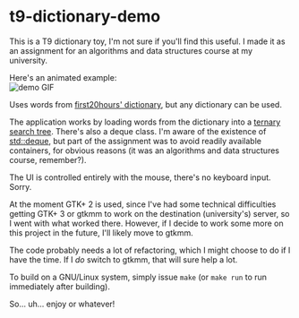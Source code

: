 # t9-dictionary-demo
This is a T9 dictionary toy, I'm not sure if you'll find this useful. I made it as an assignment for an algorithms and data structures course at my university.

Here's an animated example:  
![demo GIF](http://img.rhino.ws/t9-dictionary-demo.gif)

Uses words from [first20hours' dictionary](https://github.com/first20hours/google-10000-english), but any dictionary can be used.

The application works by loading words from the dictionary into a [ternary search tree](https://en.wikipedia.org/wiki/Ternary_search_tree). There's also a deque class. I'm aware of the existence of [std::deque](http://en.cppreference.com/w/cpp/container/deque), but part of the assignment was to avoid readily available containers, for obvious reasons (it was an algorithms and data structures course, remember?).

The UI is controlled entirely with the mouse, there's no keyboard input. Sorry.

At the moment GTK+ 2 is used, since I've had some technical difficulties getting GTK+ 3 or gtkmm to work on the destination (university's) server, so I went with what worked there. However, if I decide to work some more on this project in the future, I'll likely move to gtkmm.

The code probably needs a lot of refactoring, which I might choose to do if I have the time. If I *do* switch to gtkmm, that will sure help a lot.

To build on a GNU/Linux system, simply issue `make` (or `make run` to run immediately after building).

So... uh... enjoy or whatever!